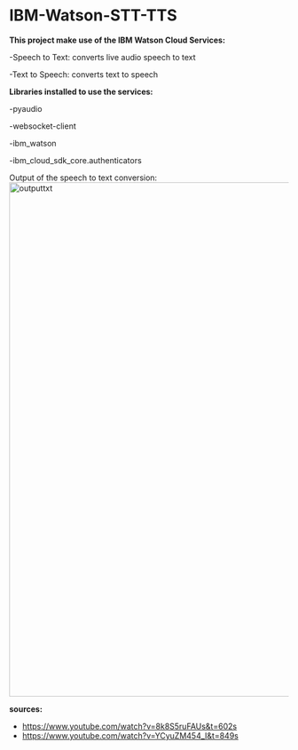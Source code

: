 # IBM-Watson-STT-TTS
**This project make use of the IBM Watson Cloud Services:**

-Speech to Text: converts live audio speech to text

-Text to Speech: converts text to speech


**Libraries installed to use the services:**

-pyaudio

-websocket-client

-ibm_watson

-ibm_cloud_sdk_core.authenticators

Output of the speech to text conversion:
<img width="927" alt="outputtxt" src="https://user-images.githubusercontent.com/86415915/127442797-35d31490-d323-40ed-9cc4-6a5f83b3ddf6.PNG">




**sources:**
- https://www.youtube.com/watch?v=8k8S5ruFAUs&t=602s
- https://www.youtube.com/watch?v=YCyuZM454_I&t=849s
